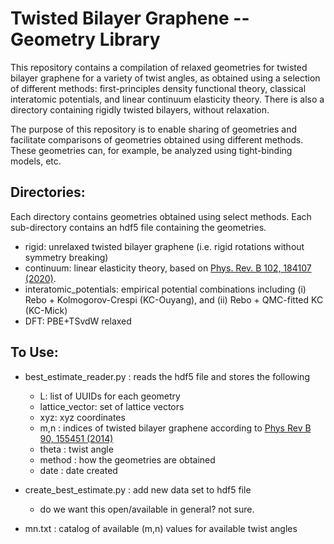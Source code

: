 Twisted Bilayer Graphene -- Geometry Library
======================================================================
  
This repository contains a compilation of relaxed geometries for twisted bilayer graphene for a variety of twist angles, as obtained using a selection of different methods: first-principles density functional theory, classical interatomic potentials, and linear continuum elasticity theory.  There is also a directory containing rigidly twisted bilayers, without relaxation. 

The purpose of this repository is to enable sharing of geometries and facilitate comparisons of geometries obtained using different methods. These geometries can, for example, be analyzed using tight-binding models, etc. 

Directories: 
--------------

Each directory contains geometries obtained using select methods. Each sub-directory contains an hdf5 file containing the geometries.  

- rigid: unrelaxed twisted bilayer graphene (i.e. rigid rotations without symmetry breaking) 
- continuum: linear elasticity theory, based on [Phys. Rev. B 102, 184107 (2020)](https://journals.aps.org/prb/abstract/10.1103/PhysRevB.102.184107). 
- interatomic_potentials: empirical potential combinations including (i) Rebo + Kolmogorov-Crespi (KC-Ouyang), and (ii) Rebo + QMC-fitted KC (KC-Mick)
- DFT: PBE+TSvdW relaxed 


To Use:
--------------

- best_estimate_reader.py : reads the hdf5 file and stores the following <br>
  - L: list of UUIDs for each geometry  <br>
  - lattice_vector: set of lattice vectors  <br>
  - xyz: xyz coordinates  <br>
  - m,n : indices of twisted bilayer graphene according to [Phys Rev B 90, 155451 (2014)](https://journals.aps.org/prb/abstract/10.1103/PhysRevB.90.155451)  <br>
  - theta : twist angle  <br>
  - method : how the geometries are obtained  <br>
  - date : date created 
    
- create_best_estimate.py : add new data set to hdf5 file 
  - do we want this open/available in general? not sure. 

- mn.txt : catalog of available (m,n) values for available twist angles 






